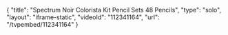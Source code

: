 {
    "title": "Spectrum Noir Colorista Kit Pencil Sets  48 Pencils",
    "type": "solo",
    "layout": "iframe-static",
    "videoId": "112341164",
    "url": "\/tvpembed\/112341164"
}